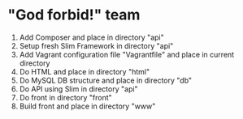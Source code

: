 "God forbid!" team
==================

1. Add Composer and place in directory "api"
2. Setup fresh Slim Framework in directory "api"
2. Add Vagrant configuration file "Vagrantfile" and place in current directory
3. Do HTML and place in directory "html"
4. Do MySQL DB structure and place in directory "db"
5. Do API using Slim in directory "api"
6. Do front in directory "front"
7. Build front and place in directory "www"
